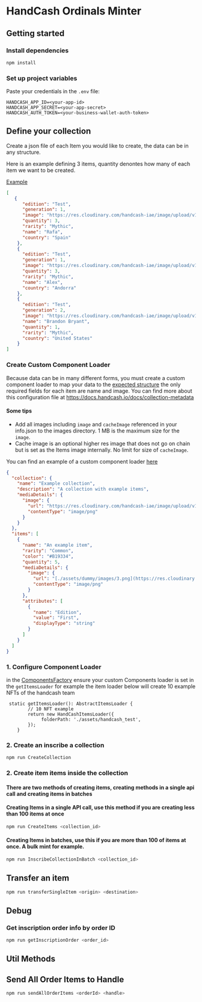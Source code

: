 # HandCash Ordinals Minter

## Getting started

### Install dependencies

```bash
npm install
```

### Set up project variables

Paste your credentials in the `.env` file:
```
HANDCASH_APP_ID=<your-app-id>
HANDCASH_APP_SECRET=<your-app-secret>
HANDCASH_AUTH_TOKEN=<your-business-wallet-auth-token>

```


## Define your collection
Create a json file of each Item you would like to create, the data can be in any structure.

Here is an example defining 3 items, quantity denontes how many of each item we want to be created.


 [Example](/assets/handcash_test/info.json)
```json
[
   {
      "edition": "Test",
      "generation": 1,
      "image": "https://res.cloudinary.com/handcash-iae/image/upload/v1697465892/items/zq0lupxoj8id1uedgz2h.png",
      "quantity": 3, 
      "rarity": "Mythic",
      "name": "Rafa",
      "country": "Spain"
    },
    {
      "edition": "Test",
      "generation": 1,
      "image": "https://res.cloudinary.com/handcash-iae/image/upload/v1697465892/items/gh7tsn11svhx7z943znv.png",
      "quantity": 3,
      "rarity": "Mythic",
      "name": "Alex",
      "country": "Andorra"
    },
    {
      "edition": "Test",
      "generation": 2,
      "image": "https://res.cloudinary.com/handcash-iae/image/upload/v1697465892/items/edaoeseq43yqdbqwjzn4.png",
      "name": "Brandon Bryant",
      "quantity": 1,
      "rarity": "Mythic",
      "country": "United States"
    }
]

```



### Create Custom Component Loader 
Because data can be in many different forms, you must create a custom component loader to map your data to the [expected structure](src/loaders/Types.ts) the only required fields for each item are name and image.
You can find more about this configuration file at https://docs.handcash.io/docs/collection-metadata


#### Some tips
- Add all images including `image` and `cacheImage` referenced in your info.json to the images directory. 1 MB is the maximum size for the `image`.
- Cache image is an optional higher res image that does not go on chain but is set as the Items image internally. No limit for size of `cacheImage`.



You can find an example of a custom component loader [here](src/loaders/HandCashItemsLoader.ts)

```json
{
  "collection": {
    "name": "Example collection",
    "description": "A collection with example items",
    "mediaDetails": {
      "image": {
        "url": "https://res.cloudinary.com/handcash-iae/image/upload/v1687295380/items/HeroImage_MysteryBox_wq5iz2_lceykv.jpg",
        "contentType": "image/png"
      }
    }
  },
  "items": [
    {
      "name": "An example item",
      "rarity": "Common",
      "color": "#B19334",
      "quantity": 5,
      "mediaDetails": {
        "image": {
          "url": "[./assets/dummy/images/3.png](https://res.cloudinary.com/handcash-iae/image/upload/v1687295380/items/HeroImage_MysteryBox_wq5iz2_lceykv.jpg)",
          "contentType": "image/png"
        }
      },
      "attributes": [
        {
          "name": "Edition",
          "value": "First",
          "displayType": "string"
        }
      ]
    }
  ]
}

```



### 1. Configure Component Loader 

in the [ComponentsFactory](/src/ComponentsFactory.ts) ensure your custom Components loader is set in the `getItemsLoader`
for example the item loader below will create 10 example NFTs of the handcash team

```
 static getItemsLoader(): AbstractItemsLoader {
        // 10 NFT example
        return new HandCashItemsLoader({
             folderPath: './assets/handcash_test',
        });
    }

```

### 2. Create an inscribe a collection

```bash
npm run CreateCollection
```

### 2. Create item items inside the collection

#### There are two methods of creating items, creating methods in a single api call and creating items in batches 

#### Creating Items in a single API call, use this method if you are creating less than 100 items at once 
```bash
npm run CreateItems <collection_id>
```

#### Creating Items in batches, use this if you are more than 100 of items at once.  A bulk mint for example.  
```bash
npm run InscribeCollectionInBatch <collection_id>
```

## Transfer an item

```bash
npm run transferSingleItem <origin> <destination>
```

## Debug

### Get inscription order info by order ID
```bash
npm run getInscriptionOrder <order_id>
```

## Util Methods 

## Send All Order Items to Handle
```bash
npm run sendAllOrderItems <orderId> <handle> 
```


